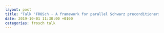 ```yaml
---
layout: post
title: "Talk 'FROSch - A framework for parallel Schwarz preconditioners in Trilinos' at ENUMATH conference 2019, Egmond aan Zee, The Netherlands"
date: 2019-10-01 11:30:00 +0100
categories: frosch talk
---
```

